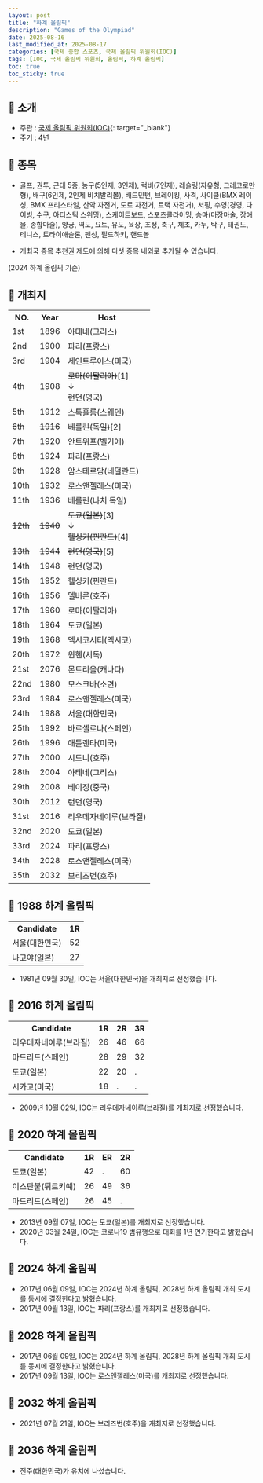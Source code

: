 ```yaml
---
layout: post
title: "하계 올림픽"
description: "Games of the Olympiad"
date: 2025-08-16
last_modified_at: 2025-08-17
categories: [국제 종합 스포츠, 국제 올림픽 위원회(IOC)]
tags: [IOC, 국제 올림픽 위원회, 올림픽, 하계 올림픽]
toc: true
toc_sticky: true
---
```

## 📜 소개
* 주관 : [국제 올림픽 위원회(IOC)](https://www.olympics.com/ioc){: target="_blank"}
* 주기 : 4년

## 📜 종목
* 골프, 권투, 근대 5종, 농구(5인제, 3인제), 럭비(7인제), 레슬링(자유형, 그레코로만형), 배구(6인제, 2인제 비치발리볼), 배드민턴, 브레이킹, 사격, 사이클(BMX 레이싱, BMX 프리스타일, 산악 자전거, 도로 자전거, 트랙 자전거), 서핑, 수영(경영, 다이빙, 수구, 아티스틱 스위밍), 스케이트보드, 스포츠클라이밍, 승마(마장마술, 장애물, 종합마술), 양궁, 역도, 요트, 유도, 육상, 조정, 축구, 체조, 카누, 탁구, 태권도, 테니스, 트라이애슬론, 펜싱, 필드하키, 핸드볼

* 개최국 종목 추천권 제도에 의해 다섯 종목 내외로 추가될 수 있습니다.

(2024 하계 올림픽 기준)

## 📜 개최지

<html>

<head>
    <meta charset="UTF-8">
</head>

<body>
    <table>
        <tr class="header-row">
            <th class="col-no">NO.</th>
            <th class="col-year">Year</th>
            <th class="col-host">Host</th>
        </tr>
        <tr>
            <td>1st</td>
            <td>1896</td>
            <td>아테네(그리스)</td>
        </tr>
        <tr>
            <td>2nd</td>
            <td>1900</td>
            <td>파리(프랑스)</td>
        </tr>
        <tr>
            <td>3rd</td>
            <td>1904</td>
            <td>세인트루이스(미국)</td>
        </tr>
        <tr>
            <td>4th</td>
            <td>1908</td>
            <td><del>로마(이탈리아)</del><span class="footnote-link" data-note="1906년 베수비오 화산 폭발로 인한 개최권 반납">[1]</span><br>↓<br>런던(영국)</td>
        </tr>
        <tr>
            <td>5th</td>
            <td>1912</td>
            <td>스톡홀름(스웨덴)</td>
        </tr>
        <tr>
            <td><del>6th</del></td>
            <td><del>1916</del></td>
            <td><del>베를린(독일)</del><span class="footnote-link" data-note="제1차 세계 대전으로 인한 취소">[2]</span></td>
        </tr>
        <tr>
            <td>7th</td>
            <td>1920</td>
            <td>안트위프(벨기에)</td>
        </tr>
        <tr>
            <td>8th</td>
            <td>1924</td>
            <td>파리(프랑스)</td>
        </tr>
        <tr>
            <td>9th</td>
            <td>1928</td>
            <td>암스테르담(네덜란드)</td>
        </tr>
        <tr>
            <td>10th</td>
            <td>1932</td>
            <td>로스앤젤레스(미국)</td>
        </tr>
        <tr>
            <td>11th</td>
            <td>1936</td>
            <td>베를린(나치 독일)</td>
        </tr>
        <tr>
            <td><del>12th</del></td>
            <td><del>1940</del></td>
            <td><del>도쿄(일본)</del><span class="footnote-link" data-note="중일 전쟁으로 인한 개최권 반납">[3]</span><br>↓<br><del>헬싱키(핀란드)</del><span class="footnote-link" data-note="제2차 세계 대전으로 인한 취소">[4]</span></td>
        </tr>
        <tr>
            <td><del>13th</del></td>
            <td><del>1944</del></td>
            <td><del>런던(영국)</del><span class="footnote-link" data-note="제2차 세계 대전으로 인한 취소">[5]</span></td>
        </tr>
        <tr>
            <td>14th</td>
            <td>1948</td>
            <td>런던(영국)</td>
        </tr>
        <tr>
            <td>15th</td>
            <td>1952</td>
            <td>헬싱키(핀란드)</td>
        </tr>
        <tr>
            <td>16th</td>
            <td>1956</td>
            <td>멜버른(호주)</td>
        </tr>
        <tr>
            <td>17th</td>
            <td>1960</td>
            <td>로마(이탈리아)</td>
        </tr>
        <tr>
            <td>18th</td>
            <td>1964</td>
            <td>도쿄(일본)</td>
        </tr>
        <tr>
            <td>19th</td>
            <td>1968</td>
            <td>멕시코시티(멕시코)</td>
        </tr>
        <tr>
            <td>20th</td>
            <td>1972</td>
            <td>윈헨(서독)</td>
        </tr>
        <tr>
            <td>21st</td>
            <td>2076</td>
            <td>몬트리올(캐나다)</td>
        </tr>
        <tr>
            <td>22nd</td>
            <td>1980</td>
            <td>모스크바(소련)</td>
        </tr>
        <tr>
            <td>23rd</td>
            <td>1984</td>
            <td>로스앤젤레스(미국)</td>
        </tr>
        <tr>
            <td><span class="korea-host">24th</span></td>
            <td><span class="korea-host">1988</span></td>
            <td><span class="korea-host">서울(대한민국)</span></td>
        </tr>
        <tr>
            <td>25th</td>
            <td>1992</td>
            <td>바르셀로나(스페인)</td>
        </tr>
        <tr>
            <td>26th</td>
            <td>1996</td>
            <td>애틀랜타(미국)</td>
        </tr>
        <tr>
            <td>27th</td>
            <td>2000</td>
            <td>시드니(호주)</td>
        </tr>
        <tr>
            <td>28th</td>
            <td>2004</td>
            <td>아테네(그리스)</td>
        </tr>
        <tr>
            <td>29th</td>
            <td>2008</td>
            <td>베이징(중국)</td>
        </tr>
        <tr>
            <td>30th</td>
            <td>2012</td>
            <td>런던(영국)</td>
        </tr>
        <tr>
            <td>31st</td>
            <td>2016</td>
            <td>리우데자네이루(브라질)</td>
        </tr>
        <tr>
            <td>32nd</td>
            <td>2020</td>
            <td>도쿄(일본)</td>
        </tr>
        <tr>
            <td>33rd</td>
            <td>2024</td>
            <td>파리(프랑스)</td>
        </tr>
        <tr>
            <td>34th</td>
            <td>2028</td>
            <td>로스앤젤레스(미국)</td>
        </tr>
        <tr>
            <td>35th</td>
            <td>2032</td>
            <td>브리즈번(호주)</td>
        </tr>
    </table>
</body>

</html>

## 📜 1988 하계 올림픽

<html>

<head>
    <meta charset="UTF-8">
</head>

<body>
    <table>
        <tr class="header-row">
            <th class="col-Candidate-70">Candidate</th>
            <th class="col-Round-30">1R</th>
        </tr>
        <tr>
            <td><span class="korea-host">서울(대한민국)</span></td>
            <td><span class="korea-host2">52</span></td>
        </tr>
        <tr>
            <td>나고야(일본)</td>
            <td>27</td>
        </tr>
    </table>
</body>

</html>

* 1981년 09월 30일, IOC는 <span class="korea-host">서울(대한민국)</span>을 개최지로 선정했습니다.

## 📜 2016 하계 올림픽

<html>

<head>
    <meta charset="UTF-8">
</head>

<body>
    <table>
        <tr class="header-row">
            <th class="col-Candidate-70">Candidate</th>
            <th class="col-Round-10">1R</th>
            <th class="col-Round-10">2R</th>
            <th class="col-Round-10">3R</th>
        </tr>
        <tr>
            <td><span class="foreign-host">리우데자네이루(브라질)</span></td>
            <td><span class="foreign-host">26</span></td>
            <td><span class="foreign-host2">46</span></td>
            <td><span class="foreign-host2">66</span></td>
        </tr>
        <tr>
            <td>마드리드(스페인)</td>
            <td><span class="foreign-host1">28</span></td>
            <td>29</td>
            <td>32</td>
        </tr>
        <tr>
            <td>도쿄(일본)</td>
            <td>22</td>
            <td>20</td>
            <td>.</td>
        </tr>
        <tr>
            <td>시카고(미국)</td>
            <td>18</td>
            <td>.</td>
            <td>.</td>
        </tr>
    </table>
</body>

</html>

* 2009년 10월 02일, IOC는 <span class="foreign-host">리우데자네이루(브라질)</span>를 개최지로 선정했습니다.

## 📜 2020 하계 올림픽

<html>

<head>
    <meta charset="UTF-8">
</head>

<body>
    <table>
        <tr class="header-row">
            <th class="col-Candidate-70">Candidate</th>
            <th class="col-Round-10">1R</th>
            <th class="col-Round-10">ER</th>
            <th class="col-Round-10">2R</th>
        </tr>
        <tr>
            <td><span class="foreign-host">도쿄(일본)</span></td>
            <td><span class="foreign-host2">42</span></td>
            <td>.</td>
            <td><span class="foreign-host2">60</span></td>
        </tr>
        <tr>
            <td>이스탄불(튀르키예)</td>
            <td>26</td>
            <td><span class="foreign-host1">49</span></td>
            <td>36</td>
        </tr>
        <tr>
            <td>마드리드(스페인)</td>
            <td>26</td>
            <td>45</td>
            <td>.</td>
        </tr>
    </table>
</body>

</html>

* 2013년 09월 07일, IOC는 <span class="foreign-host">도쿄(일본)</span>를 개최지로 선정했습니다.
* 2020년 03월 24일, IOC는 코로나19 범유행으로 대회를 1년 연기한다고 밝혔습니다.

## 📜 2024 하계 올림픽
* 2017년 06월 09일, IOC는 2024년 하계 올림픽, 2028년 하계 올림픽 개최 도시를 동시에 결정한다고 밝혔습니다.
* 2017년 09월 13일, IOC는 <span class="foreign-host">파리(프랑스)</span>를 개최지로 선정했습니다.

## 📜 2028 하계 올림픽
* 2017년 06월 09일, IOC는 2024년 하계 올림픽, 2028년 하계 올림픽 개최 도시를 동시에 결정한다고 밝혔습니다.
* 2017년 09월 13일, IOC는 <span class="foreign-host">로스앤젤레스(미국)</span>를 개최지로 선정했습니다.

## 📜 2032 하계 올림픽
* 2021년 07월 21일, IOC는 <span class="foreign-host">브리즈번(호주)</span>을 개최지로 선정했습니다.

## 📜 2036 하계 올림픽
* 전주(대한민국)가 유치에 나섰습니다.
